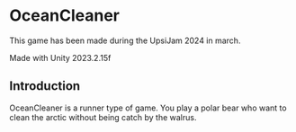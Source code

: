 # OceanCleaner

This game has been made during the UpsiJam 2024 in march.

Made with Unity 2023.2.15f

## Introduction

OceanCleaner is a runner type of game. You play a polar bear who want to clean the arctic without being catch by the walrus.
